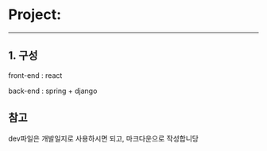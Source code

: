 # Project:

-----------------
## 1. 구성

front-end : react

back-end : spring + django

## 참고

dev파일은 개발일지로 사용하시면 되고, 마크다운으로 작성합니당